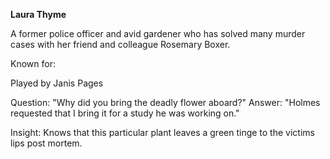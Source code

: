 **Laura Thyme**

A former police officer and avid gardener who has solved many murder cases with her friend and colleague Rosemary Boxer.

Known for: 

Played by Janis Pages

Question: "Why did you bring the deadly flower aboard?"
Answer: "Holmes requested that I bring it for a study he was working on."

Insight: Knows that this particular plant leaves a green tinge to the victims lips post mortem.
